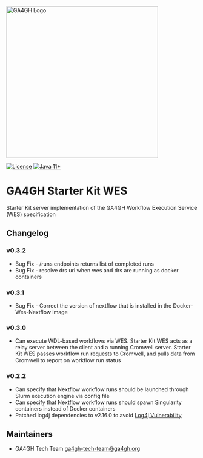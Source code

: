<img src="https://www.ga4gh.org/wp-content/themes/ga4gh/dist/assets/svg/logos/logo-full-color.svg" alt="GA4GH Logo" style="width: 400px;"/>

[![License](https://img.shields.io/badge/License-Apache%202.0-blue.svg?style=flat-square)](https://opensource.org/licenses/Apache-2.0)
[![Java 11+](https://img.shields.io/badge/java-11+-blue.svg?style=flat-square)](https://www.java.com)

# GA4GH Starter Kit WES
Starter Kit server implementation of the GA4GH Workflow Execution Service (WES) specification

## Changelog

### v0.3.2
* Bug Fix - /runs endpoints returns list of completed runs
* Bug Fix - resolve drs uri when wes and drs are running as docker containers

### v0.3.1
* Bug Fix - Correct the version of nextflow that is installed in the Docker-Wes-Nextflow image

### v0.3.0
* Can execute WDL-based workflows via WES. Starter Kit WES acts as a relay server between the client and a running Cromwell server. Starter Kit WES passes workflow run requests to Cromwell, and pulls data from Cromwell to report on workflow run status

### v0.2.2
* Can specify that Nextflow workflow runs should be launched through Slurm execution engine via config file
* Can specify that Nextflow workflow runs should spawn Singularity containers instead of Docker containers
* Patched log4j dependencies to v2.16.0 to avoid [Log4j Vulnerability](https://www.cisa.gov/uscert/apache-log4j-vulnerability-guidance)

## Maintainers

* GA4GH Tech Team [ga4gh-tech-team@ga4gh.org](mailto:ga4gh-tech-team@ga4gh.org)
